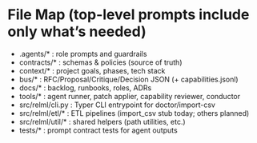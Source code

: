 # File Map (top-level prompts include only what’s needed)
- .agents/* : role prompts and guardrails
- contracts/* : schemas & policies (source of truth)
- context/* : project goals, phases, tech stack
- bus/* : RFC/Proposal/Critique/Decision JSON (+ capabilities.jsonl)
- docs/* : backlog, runbooks, roles, ADRs
- tools/* : agent runner, patch applier, capability reviewer, conductor
- src/relml/cli.py : Typer CLI entrypoint for doctor/import-csv
- src/relml/etl/* : ETL pipelines (import_csv stub today; others planned)
- src/relml/util/* : shared helpers (path utilities, etc.)
- tests/* : prompt contract tests for agent outputs
